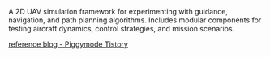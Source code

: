 A 2D UAV simulation framework for experimenting with guidance, navigation, and path planning algorithms.
Includes modular components for testing aircraft dynamics, control strategies, and mission scenarios.

[reference blog - Piggymode Tistory](https://piggymode.tistory.com/)

